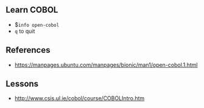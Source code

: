 ## Learn COBOL

- $`info open-cobol`
- `q` to quit






## References

- https://manpages.ubuntu.com/manpages/bionic/man1/open-cobol.1.html


## Lessons

- http://www.csis.ul.ie/cobol/course/COBOLIntro.htm